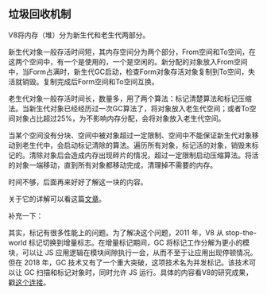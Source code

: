 ## 垃圾回收机制

V8将内存（堆）分为新生代和老生代两部分。

新生代对象一般存活时间短，其内存空间分为两个部分，From空间和To空间，在这两个空间中，有一个是使用的，一个是空闲的。新分配的对象放入From空间中，当Form占满时，新生代GC启动，检查Form对象存活对象复制到To空间，失活就销毁。复制完成后Form空间和To空间互换。

老生代对象一般存活时间长，数量多，用了两个算法：标记清楚算法和标记压缩法。当新生代对象已经经历过一次GC算法了，将对象放入老生代空间；或者To空间对象占比超过25%，为不影响内存分配，会将对象放入老生代空间。

当某个空间没有分块、空间中被对象超过一定限制、空间中不能保证新生代对象移动到老生代中，会启动标记清除的算法。遍历所有对象，标记活的对象，销毁未标记的。清除对象后会造成内存出现碎片的情况，超过一定限制启动压缩算法。将活的对象一端移动，直到所有对象都移动完成，清理掉不需要的内存。





时间不够，后面再来好好了解这一块的内容。

关于它的详解可以看这篇[文章](https://www.jianshu.com/p/455d0b9ef0a8)。

补充一下：

其实，标记有很多性能上的问题。为了解决这个问题，2011 年，V8 从 stop-the-world 标记切换到增量标志。在增量标记期间，GC 将标记工作分解为更小的模块，可以让 JS 应用逻辑在模块间隙执行一会，从而不至于让应用出现停顿情况。但在 2018 年，GC 技术又有了一个重大突破，这项技术名为并发标记。该技术可以让 GC 扫描和标记对象时，同时允许 JS 运行。具体的内容看V8的研究成果，戳[这个连接](https://v8project.blogspot.com/2018/06/concurrent-marking.html)。

